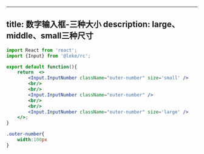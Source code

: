 <!--
 * @Description: 
 * @Author: linchaoting
 * @Date: 2020-11-13 16:16:51
 * @LastEditTime: 2021-03-04 11:22:18
-->
---
title: 数字输入框-三种大小
description: large、middle、small三种尺寸
---
```jsx
import React from 'react';
import {Input} from '@leke/rc';

export default function(){
    return  <>
        <Input.InputNumber className="outer-number" size='small' />
        <br/>
        <br/>
        <Input.InputNumber className="outer-number" />
        <br/>
        <br/>
        <Input.InputNumber className="outer-number" size='large' />
    </>;
}
```
```css
.outer-number{
    width:100px
}
```